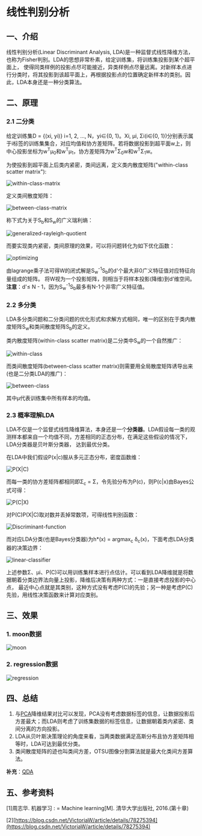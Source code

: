 # 线性判别分析
## 一、介绍
线性判别分析(Linear Discriminant Analysis, LDA)是一种监督式线性降维方法，也称为Fisher判别。LDA的思想非常朴素，给定训练集，将训练集投影到某个超平面上，
使得同类样例的投影点尽可能接近，异类样例点尽量远离。对新样本点进行分类时，将其投影到该超平面上，再根据投影点的位置确定新样本的类别。因此，LDA本身还是一种分类算法。

## 二、原理
### 2.1 二分类
给定训练集D = {(xi, yi)} i=1, 2, ..., N，yi∈{0, 1}。Xi, μi, Σi(i∈{0, 1})分别表示属于i标签的训练集集合，对应均值和协方差矩阵。若将数据投影到超平面w上，则
中心投影坐标为w<sup>T</sup>μ<sub>0</sub>和w<sup>T</sup>μ<sub>1</sub>，协方差矩阵为w<sup>T</sup>Σ<sub>0</sub>w和w<sup>T</sup>Σ<sub>1</sub>w。

为使投影到超平面上后类内紧密，类间远离，定义类内散度矩阵("within-class scatter matrix"):

![within-class-matrix](../resources/LDA/lda_within.png)

定义类间散度矩阵：

![between-class-matrix](../resources/LDA/lda_between.png)

称下式为关于S<sub>b</sub>和S<sub>w</sub>的广义瑞利熵：

![generalized-rayleigh-quotient](../resources/LDA/generalized_rayleigh_quotient.png)

而要实现类内紧密，类间原理的效果，可以将问题转化为如下优化函数：

![optimizing](../resources/LDA/optimizing.png)

由lagrange乘子法可得W的闭式解是S<sub>w</sub><sup>-1</sup>S<sub>b</sub>的d'个最大非0广义特征值对应特征向量组成的矩阵。
将W视为一个投影矩阵，则相当于将样本投影(降维)到d’维空间。**注意**：d'≤ N - 1，因为S<sub>w</sub><sup>-1</sup>S<sub>b</sub>最多有N-1个非零广义特征值。

### 2.2 多分类
LDA多分类问题和二分类问题的优化形式和求解方式相同，唯一的区别在于类内散度矩阵S<sub>w</sub>和类间散度矩阵S<sub>b</sub>的定义。

类内散度矩阵(within-class scatter matrix)是二分类中S<sub>w</sub>的一个自然推广：

![within-class](../resources/LDA/lda_within_2.png)

而类间散度矩阵(between-class scatter matrix)则需要用全局散度矩阵诱导出来(也是二分类LDA的推广)：

![between-class](../resources/LDA/lda_between_2.png)

其中μ代表训练集中所有样本的均值。

### 2.3 概率理解LDA
LDA不仅是一个监督式线性降维算法，本身还是一个**分类器**。LDA假设每一类的观测样本都来自一个均值不同，方差相同的正态分布，在满足这些假设的情况下，LDA分类器是贝叶斯分类器，
达到最优分类。

在LDA中我们假设P(x|c)服从多元正态分布，密度函数维：

![P(X|C)](../resources/LDA/prob/likelihood.png)

而每一类的协方差矩阵都相同即Σ<sub>c</sub> = Σ，令先验分布为P(c)，则P(c|x)由Bayes公式可得：

![P(C|X)](../resources/LDA/prob/bayes.png)

对P(C)P(X|C)取对数并丢掉常数项，可得线性判别函数：

![Discriminant-function](../resources/LDA/prob/linear_discrimilant_function.png)

而对应LDA分类(也是Bayes分类器)为h*(x) = argmax<sub>c</sub> δ<sub>c</sub>(x)，下面考虑LDA分类器的决策边界：

![linear-classifier](../resources/LDA/prob/linear_classifier.png)

上述参数Σ、μi、P(C)可以用训练集样本进行点估计。可以看到LDA降维就是将数据朝着分类边界法向量上投影，降维后决策有两种方式：一是直接考虑投影的中心点，
最近中心点就是其类别，这种方式没有考虑P(C)的先验；另一种是考虑P(C)先验，用线性决策函数来计算对应类别。

## 三、效果
### 1. moon数据

![moon](../results/LDA/moon.png)

### 2. regression数据

![regression](../results/LDA/regression.png)


## 四、总结
1. 与[PCA](PCA.md)降维结果对比可以发现，PCA没有考虑数据标签的信息，让数据投影后方差最大；而LDA则考虑了训练集数据的标签信息，让数据朝着类内紧密、类间分离的方向投影。
2. LDA从贝叶斯决策理论的角度来看，当两类数据满足高斯分布且协方差矩阵相等时，LDA可达到最优分类。
3. 类间散度矩阵的迹也叫类间方差，OTSU图像分割算法就是最大化类间方差算法。

**补充**：[QDA](QDA.md)

## 五、参考资料
[1]周志华. 机器学习 : = Machine learning[M]. 清华大学出版社, 2016.(第十章)

[2][https://blog.csdn.net/VictoriaW/article/details/78275394](https://blog.csdn.net/VictoriaW/article/details/78275394)
